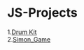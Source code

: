 # JS-Projects

1.[Drum Kit](https://vaishnavim1610.github.io/JS-Projects/DrumKit)<br>
2.[Simon_Game](https://vaishnavim1610.github.io/JS-Projects/SimonGame)
